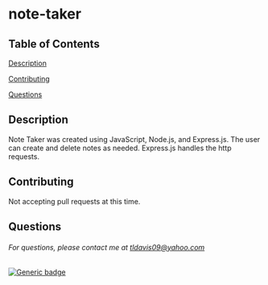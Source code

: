 # note-taker

## Table of Contents

[Description](#description)

[Contributing](#contributing)

[Questions](#questions)

## Description

Note Taker was created using JavaScript, Node.js, and Express.js. The user can create and delete notes as needed. Express.js handles the http requests.

## Contributing

Not accepting pull requests at this time.

## Questions

###### For questions, please contact me at tldavis09@yahoo.com

[![Generic badge](https://img.shields.io/badge/notetaker--purple.svg)](https://shields.io/)
